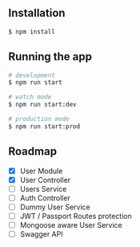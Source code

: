 ## Installation

```bash
$ npm install
```

## Running the app

```bash
# development
$ npm run start

# watch mode
$ npm run start:dev

# production mode
$ npm run start:prod
```

## Roadmap

- [x] User Module
- [x] User Controller
- [ ] Users Service
- [ ] Auth Controller
- [ ] Dummy User Service
- [ ] JWT / Passport Routes protection
- [ ] Mongoose aware User Service
- [ ] Swagger API
